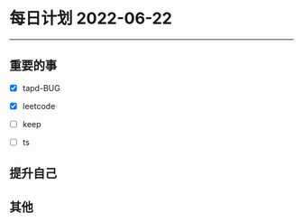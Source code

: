 #  每日计划 2022-06-22
---
## 重要的事
- [x]  tapd-BUG
- [x]  leetcode
- [ ]  keep
- [ ] ts



## 提升自己

  



## 其他








